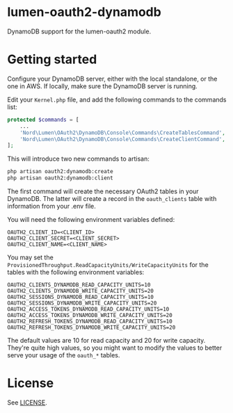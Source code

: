 # lumen-oauth2-dynamodb
DynamoDB support for the lumen-oauth2 module.

# Getting started

Configure your DynamoDB server, either with the local standalone, or the one in AWS. 
If locally, make sure the DynamoDB server is running.

Edit your `Kernel.php` file, and add the following commands to the commands list:

```php
protected $commands = [
    ...
    'Nord\Lumen\OAuth2\DynamoDB\Console\Commands\CreateTablesCommand',
    'Nord\Lumen\OAuth2\DynamoDB\Console\Commands\CreateClientCommand',
];
```

This will introduce two new commands to artisan:

```sh
php artisan oauth2:dynamodb:create
php artisan oauth2:dynamodb:client
```

The first command will create the necessary OAuth2 tables in your DynamoDB.
The latter will create a record in the `oauth_clients` table with information from your .env file.

You will need the following environment variables defined:

```
OAUTH2_CLIENT_ID=<CLIENT_ID>
OAUTH2_CLIENT_SECRET=<CLIENT_SECRET>
OAUTH2_CLIENT_NAME=<CLIENT_NAME>
```

You may set the `ProvisionedThroughput.ReadCapacityUnits/WriteCapacityUnits` for the tables with the following environment variables:

```
OAUTH2_CLIENTS_DYNAMODB_READ_CAPACITY_UNITS=10
OAUTH2_CLIENTS_DYNAMODB_WRITE_CAPACITY_UNITS=20
OAUTH2_SESSIONS_DYNAMODB_READ_CAPACITY_UNITS=10
OAUTH2_SESSIONS_DYNAMODB_WRITE_CAPACITY_UNITS=20
OAUTH2_ACCESS_TOKENS_DYNAMODB_READ_CAPACITY_UNITS=10
OAUTH2_ACCESS_TOKENS_DYNAMODB_WRITE_CAPACITY_UNITS=20
OAUTH2_REFRESH_TOKENS_DYNAMODB_READ_CAPACITY_UNITS=10
OAUTH2_REFRESH_TOKENS_DYNAMODB_WRITE_CAPACITY_UNITS=20
```
The default values are 10 for read capacity and 20 for write capacity. They're quite high values, so you might want
to modify the values to better serve your usage of the `oauth_*` tables.

# License
See [LICENSE](LICENSE).
